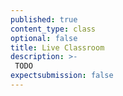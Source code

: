 ```yaml
---
published: true
content_type: class
optional: false
title: Live Classroom
description: >-
 TODO
expectsubmission: false
---
```

